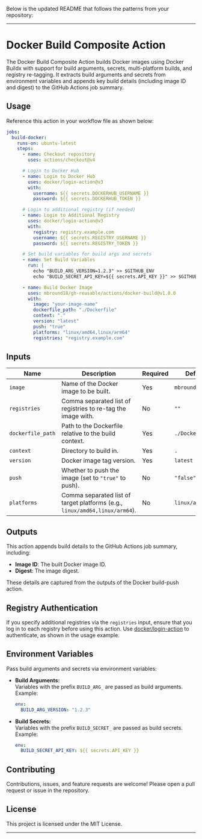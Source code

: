 Below is the updated README that follows the patterns from your repository:

---

# Docker Build Composite Action

The Docker Build Composite Action builds Docker images using Docker Buildx with support for build arguments, secrets, multi-platform builds, and registry re-tagging. It extracts build arguments and secrets from environment variables and appends key build details (including image ID and digest) to the GitHub Actions job summary.

## Usage

Reference this action in your workflow file as shown below:

```yaml
jobs:
  build-docker:
    runs-on: ubuntu-latest
    steps:
      - name: Checkout repository
        uses: actions/checkout@v4

      # Login to Docker Hub
      - name: Login to Docker Hub
        uses: docker/login-action@v3
        with:
          username: ${{ secrets.DOCKERHUB_USERNAME }}
          password: ${{ secrets.DOCKERHUB_TOKEN }}

      # Login to additional registry (if needed)
      - name: Login to Additional Registry
        uses: docker/login-action@v3
        with:
          registry: registry.example.com
          username: ${{ secrets.REGISTRY_USERNAME }}
          password: ${{ secrets.REGISTRY_TOKEN }}

      # Set build variables for build args and secrets
      - name: Set Build Variables
        run: |
          echo "BUILD_ARG_VERSION=1.2.3" >> $GITHUB_ENV
          echo "BUILD_SECRET_API_KEY=${{ secrets.API_KEY }}" >> $GITHUB_ENV

      - name: Build Docker Image
        uses: mbround18/gh-reusable/actions/docker-build@v1.0.0
        with:
          image: "your-image-name"
          dockerfile_path: "./Dockerfile"
          context: "."
          version: "latest"
          push: "true"
          platforms: "linux/amd64,linux/arm64"
          registries: "registry.example.com"
```

## Inputs

| Name              | Description                                                                 | Required | Default          |
| ----------------- | --------------------------------------------------------------------------- | -------- | ---------------- |
| `image`           | Name of the Docker image to be built.                                       | Yes      | `mbround18/test` |
| `registries`      | Comma separated list of registries to re-tag the image with.                | No       | `""`             |
| `dockerfile_path` | Path to the Dockerfile relative to the build context.                       | Yes      | `./Dockerfile`   |
| `context`         | Directory to build in.                                                      | Yes      | `.`              |
| `version`         | Docker image tag version.                                                   | Yes      | `latest`         |
| `push`            | Whether to push the image (set to `"true"` to push).                        | No       | `"false"`        |
| `platforms`       | Comma separated list of target platforms (e.g., `linux/amd64,linux/arm64`). | No       | `linux/amd64`    |

## Outputs

This action appends build details to the GitHub Actions job summary, including:

- **Image ID**: The built Docker image ID.
- **Digest**: The image digest.

These details are captured from the outputs of the Docker build-push action.

## Registry Authentication

If you specify additional registries via the `registries` input, ensure that you log in to each registry before using this action. Use [docker/login-action](https://github.com/docker/login-action) to authenticate, as shown in the usage example.

## Environment Variables

Pass build arguments and secrets via environment variables:

- **Build Arguments:**  
  Variables with the prefix `BUILD_ARG_` are passed as build arguments.  
  Example:
  ```yaml
  env:
    BUILD_ARG_VERSION: "1.2.3"
  ```
- **Build Secrets:**  
  Variables with the prefix `BUILD_SECRET_` are passed as build secrets.  
  Example:
  ```yaml
  env:
    BUILD_SECRET_API_KEY: ${{ secrets.API_KEY }}
  ```

## Contributing

Contributions, issues, and feature requests are welcome! Please open a pull request or issue in the repository.

## License

This project is licensed under the MIT License.

---
